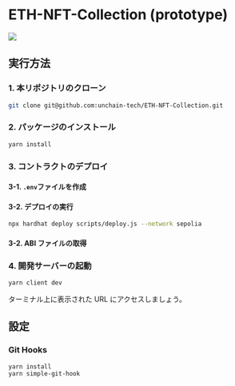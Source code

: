 # ETH-NFT-Collection (prototype)

![](https://i.imgur.com/zX0LrXn.png)

## 実行方法

### 1. 本リポジトリのクローン

```bash
git clone git@github.com:unchain-tech/ETH-NFT-Collection.git
```

### 2. パッケージのインストール

```bash
yarn install
```

### 3. コントラクトのデプロイ

#### 3-1. `.env`ファイルを作成

#### 3-2. デプロイの実行

```bash
npx hardhat deploy scripts/deploy.js --network sepolia
```

#### 3-2. ABI ファイルの取得

### 4. 開発サーバーの起動

```bash
yarn client dev
```

ターミナル上に表示された URL にアクセスしましょう。

## 設定

### Git Hooks

```
yarn install
yarn simple-git-hook
```

